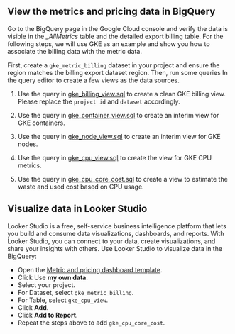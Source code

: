 ## View the metrics and pricing data in BigQuery

Go to the BigQuery page in the Google Cloud console and 
verify the data is visible in the *_AllMetrics* table and the detailed export billing  table. For the following steps, we will use GKE as an example and show you how to associate the billing data with the metric data.

First, create a `gke_metric_billing` dataset in your project and ensure the region matches the billing export dataset region. Then, run some queries In the query editor to create a few views as the data sources.

1) Use the query in [gke_billing_view.sql](./gke_billing_view.sql) to create a clean GKE billing view. Please replace the `project id` and `dataset` accordingly.

2) Use the query in [gke_container_view.sql](./gke_container_view.sql) to create an interim view for GKE containers. 

3) Use the query in [gke_node_view.sql](./gke_node_view.sql) to create an interim view for GKE nodes.

4) Use the query in [gke_cpu_view.sql](./gke_cpu_view.sql) to create the view for GKE CPU metrics.

5) Use the query in [gke_cpu_core_cost.sql](./gke_cpu_core_cost.sql) to create a view to estimate the waste and used cost based on CPU usage.


## Visualize data in Looker Studio

Looker Studio is a free, self-service business intelligence platform that lets you build and consume data visualizations, dashboards, and reports. With Looker Studio, you can connect to your data, create visualizations, and share your insights with others.
Use Looker Studio to visualize data in the BigQuery:

* Open the [Metric and pricing dashboard template](https://lookerstudio.google.com/reporting/e426208d-e31e-4910-ba30-c8425957568f/page/BLaAD/preview).
* Click Use __my own data__.
* Select your project.
* For Dataset, select `gke_metric_billing`.
* For Table, select `gke_cpu_view`.
* Click __Add__.
* Click __Add to Report__.
* Repeat the steps above to add `gke_cpu_core_cost`.